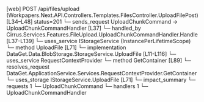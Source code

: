 [web] POST /api/files/upload  (Workpapers.Next.API.Controllers.Templates.FilesController.UploadFilePost)  [L34–L48] status=201
  └─ sends_request UploadChunkCommand -> UploadChunkCommandHandler [L37]
    └─ handled_by Cirrus.Services.Features.FileUpload.UploadChunkCommandHandler.Handle [L37–L139]
      └─ uses_service IStorageService (InstancePerLifetimeScope)
        └─ method UploadFile [L71]
          └─ implementation DataGet.Data.BlobStorage.StorageService.UploadFile [L11-L116]
            └─ uses_service RequestContextProvider
              └─ method GetContainer [L89]
                └─ resolves_request DataGet.ApplicationService.Services.RequestContextProvider.GetContainer
      └─ uses_storage IStorageService.UploadFile [L71]
  └─ impact_summary
    └─ requests 1
      └─ UploadChunkCommand
    └─ handlers 1
      └─ UploadChunkCommandHandler

